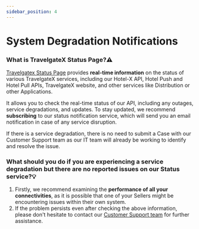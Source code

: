 ```yaml
---
sidebar_position: 4
---
```


# System Degradation Notifications


### What is TravelgateX Status Page?⚠️

[Travelgatex Status Page](https://app.travelgate.com/status) provides **real-time information** on the status of various TravelgateX services, including our Hotel-X API, Hotel Push and Hotel Pull APIs, TravelgateX website, and other services like Distribution or other Applications.

It allows you to check the real-time status of our API, including any outages, service degradations, and updates. To stay updated, we recommend **subscribing** to our status notification service, which will send you an email notification in case of any service disruption.

If there is a service degradation, there is no need to submit a Case with our Customer Support team as our IT team will already be working to identify and resolve the issue.

### What should you do if you are experiencing a service degradation but there are no reported issues on our Status service?💡
1. Firstly, we recommend examining the **performance of all your connectivities**, as it is possible that one of your Sellers might be encountering issues within their own system.
1. If the problem persists even after checking the above information, please don't hesitate to contact our [Customer Support team](https://app.travelgate.com/support) for further assistance.